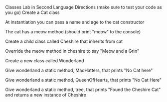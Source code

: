 Classes Lab in Second Language
Directions (make sure to test your code as you go)
Create a Cat class

At instantiation you can pass a name and age to the cat constructor

The cat has a meow method (should print "meow" to the console)

Create a child class called Cheshire that inherits from cat

Override the meow method in cheshire to say "Meow and a Grin"

Create a new class called Wonderland

Give wonderland a static method, MadHatters, that prints "No Cat here"

Give wonderland a static method, QueenOfHearts, that prints "No Cat Here"

Give wonderland a static method, tree, that prints "Found the Cheshire Cat" and returns a new instance of Cheshire
